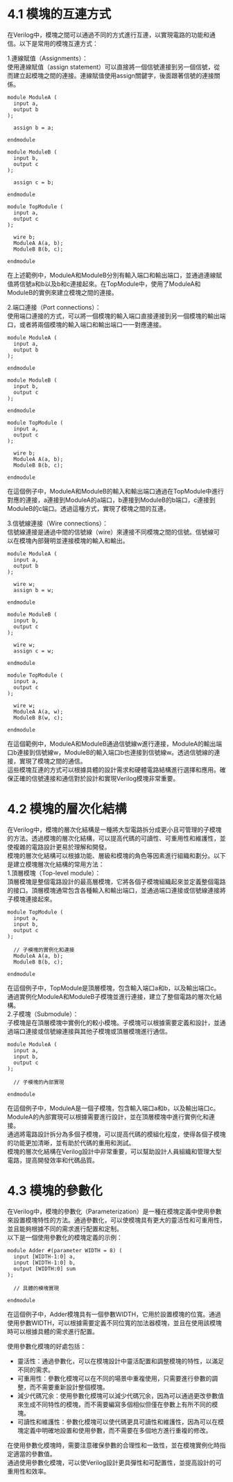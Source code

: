 # 4.1 模塊的互連方式

在Verilog中，模塊之間可以通過不同的方式進行互連，以實現電路的功能和通信。以下是常用的模塊互連方式：  

1.連線賦值（Assignments）：  
使用連線賦值（assign statement）可以直接將一個信號連接到另一個信號，從而建立起模塊之間的連接。連線賦值使用assign關鍵字，後面跟著信號的連接關係。  
```
module ModuleA (
  input a,
  output b
);

  assign b = a;

endmodule

module ModuleB (
  input b,
  output c
);

  assign c = b;

endmodule

module TopModule (
  input a,
  output c
);

  wire b;
  ModuleA A(a, b);
  ModuleB B(b, c);

endmodule
```
在上述範例中，ModuleA和ModuleB分別有輸入端口和輸出端口，並通過連線賦值將信號a和b以及b和c連接起來。在TopModule中，使用了ModuleA和ModuleB的實例來建立模塊之間的連接。

2.端口連接（Port connections）：  
使用端口連接的方式，可以將一個模塊的輸入端口直接連接到另一個模塊的輸出端口，或者將兩個模塊的輸入端口和輸出端口一一對應連接。  
```
module ModuleA (
  input a,
  output b
);

endmodule

module ModuleB (
  input b,
  output c
);

endmodule

module TopModule (
  input a,
  output c
);

  wire b;
  ModuleA A(a, b);
  ModuleB B(b, c);

endmodule
```
在這個例子中，ModuleA和ModuleB的輸入和輸出端口通過在TopModule中進行對應的連接，a連接到ModuleA的a端口，b連接到ModuleB的b端口，c連接到ModuleB的c端口。透過這種方式，實現了模塊之間的互連。

3.信號線連接（Wire connections）：   
信號線連接是通過中間的信號線（wire）來連接不同模塊之間的信號。信號線可以在模塊內部聲明並連接模塊的輸入和輸出。  
```
module ModuleA (
  input a,
  output b
);

  wire w;
  assign b = w;

endmodule

module ModuleB (
  input b,
  output c
);

  wire w;
  assign c = w;

endmodule

module TopModule (
  input a,
  output c
);

  wire w;
  ModuleA A(a, w);
  ModuleB B(w, c);

endmodule
```
在這個範例中，ModuleA和ModuleB通過信號線w進行連接，ModuleA的輸出端口b連接到信號線w，ModuleB的輸入端口b也連接到信號線w。透過信號線的連接，實現了模塊之間的通信。  
這些模塊互連的方式可以根據具體的設計需求和硬體電路結構進行選擇和應用。確保正確的信號連接和通信對於設計和實現Verilog模塊非常重要。   
# 4.2 模塊的層次化結構
在Verilog中，模塊的層次化結構是一種將大型電路拆分成更小且可管理的子模塊的方法。透過模塊的層次化結構，可以提高代碼的可讀性、可重用性和維護性，並使複雜的電路設計更易於理解和開發。  
模塊的層次化結構可以根據功能、層級和模塊的角色等因素進行組織和劃分。以下是建立模塊層次化結構的常用方法：  
1.頂層模塊（Top-level module）：  
頂層模塊是整個電路設計的最高層模塊，它將各個子模塊組織起來並定義整個電路的接口。頂層模塊通常包含各種輸入和輸出端口，並通過端口連接或信號線連接將子模塊連接起來。  
```
module TopModule (
  input a,
  input b,
  output c
);

  // 子模塊的實例化和連接
  ModuleA A(a, b);
  ModuleB B(b, c);

endmodule
```
在這個例子中，TopModule是頂層模塊，包含輸入端口a和b，以及輸出端口c。通過實例化ModuleA和ModuleB子模塊並進行連接，建立了整個電路的層次化結構。  
2.子模塊（Submodule）：  
子模塊是在頂層模塊中實例化的較小模塊。子模塊可以根據需要定義和設計，並通過端口連接或信號線連接與其他子模塊或頂層模塊進行通信。
```
module ModuleA (
  input a,
  input b,
  output c
);

  // 子模塊的內部實現

endmodule
```
在這個例子中，ModuleA是一個子模塊，包含輸入端口a和b，以及輸出端口c。ModuleA的內部實現可以根據需要進行設計，並在頂層模塊中進行實例化和連接。  
通過將電路設計拆分為多個子模塊，可以提高代碼的模組化程度，使得各個子模塊的功能更加清晰，並有助於代碼的重用和測試。  
模塊的層次化結構在Verilog設計中非常重要，可以幫助設計人員組織和管理大型電路，提高開發效率和代碼品質。
# 4.3 模塊的參數化

在Verilog中，模塊的參數化（Parameterization）是一種在模塊定義中使用參數來設置模塊特性的方法。通過參數化，可以使模塊具有更大的靈活性和可重用性，並且能夠根據不同的需求進行配置和定制。  
以下是一個使用參數化的模塊定義的示例：  
```
module Adder #(parameter WIDTH = 8) (
  input [WIDTH-1:0] a,
  input [WIDTH-1:0] b,
  output [WIDTH:0] sum
);

  // 具體的模塊實現

endmodule
```
在這個例子中，Adder模塊具有一個參數WIDTH，它用於設置模塊的位寬。通過使用參數WIDTH，可以根據需要定義不同位寬的加法器模塊，並且在使用該模塊時可以根據具體的需求進行配置。

使用參數化模塊的好處包括：  
+ 靈活性：通過參數化，可以在模塊設計中靈活配置和調整模塊的特性，以滿足不同的需求。  
+ 可重用性：參數化模塊可以在不同的場景中重複使用，只需要進行參數的調整，而不需要重新設計整個模塊。  
+ 減少代碼冗余：使用參數化模塊可以減少代碼冗余，因為可以通過更改參數值來生成不同特性的模塊，而不需要編寫多個相似但僅在參數上有所不同的模塊。  
+ 可讀性和維護性：參數化模塊可以使代碼更具可讀性和維護性，因為可以在模塊定義中明確地設置和使用參數，而不需要在多個地方進行重複的修改。  

在使用參數化模塊時，需要注意確保參數的合理性和一致性，並在模塊實例化時指定適當的參數值。  
通過使用參數化模塊，可以使Verilog設計更具彈性和可配置性，並提高設計的可重用性和效率。  




